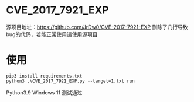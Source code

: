 # CVE_2017_7921_EXP
源项目地址：https://github.com/JrDw0/CVE-2017-7921-EXP
删除了几行导致bug的代码，若能正常使用请使用源项目
# 使用
```
pip3 install requirements.txt
python3 .\CVE_2017_7921_EXP.py --target=1.txt run
```
Python3.9 Windows 11 测试通过
